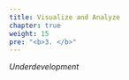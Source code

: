 ```yaml
---
title: Visualize and Analyze
chapter: true
weight: 15
pre: "<b>3. </b>"
---
```


*Underdevelopment*
